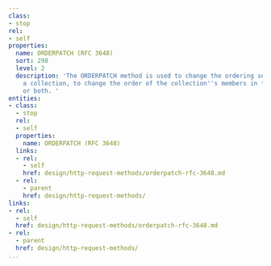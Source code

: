```yaml
---
class:
- stop
rel:
- self
properties:
  name: ORDERPATCH (RFC 3648)
  sort: 298
  level: 2
  description: 'The ORDERPATCH method is used to change the ordering semantics of
    a collection, to change the order of the collection''s members in the ordering,
    or both. '
entities:
- class:
  - stop
  rel:
  - self
  properties:
    name: ORDERPATCH (RFC 3648)
  links:
  - rel:
    - self
    href: design/http-request-methods/orderpatch-rfc-3648.md
  - rel:
    - parent
    href: design/http-request-methods/
links:
- rel:
  - self
  href: design/http-request-methods/orderpatch-rfc-3648.md
- rel:
  - parent
  href: design/http-request-methods/
...
```

